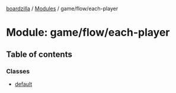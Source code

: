 [boardzilla](../index.md) / [Modules](../modules.md) / game/flow/each-player

# Module: game/flow/each-player

## Table of contents

### Classes

- [default](../classes/game_flow_each_player.default.md)
